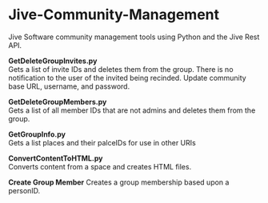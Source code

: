 Jive-Community-Management
=========================

Jive Software community management tools using Python and the Jive Rest API.



<b>GetDeleteGroupInvites.py </b><br/>
Gets a list of invite IDs and deletes them from the group.
  There is no notification to the user of the invited being recinded.
  Update community base URL, username, and password.

<b>GetDeleteGroupMembers.py</b><br/>
Gets a list of all member IDs that are not admins and deletes them from the group.

 
<b>GetGroupInfo.py</b><br />
Gets a list places and their palceIDs for use in other URIs

<b>ConvertContentToHTML.py</b><br />
Converts content from a space and creates HTML files.

<b>Create Group Member</b>
Creates a group membership based upon a personID.
